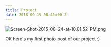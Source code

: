 ```yaml
---
title: Project
date: 2018-09-19 08:46:00 Z
---
```


![Screen-Shot-2015-08-24-at-10.01.52-PM.png](/uploads/Screen-Shot-2015-08-24-at-10.01.52-PM.png)

OK here's my first photo post of our project :)